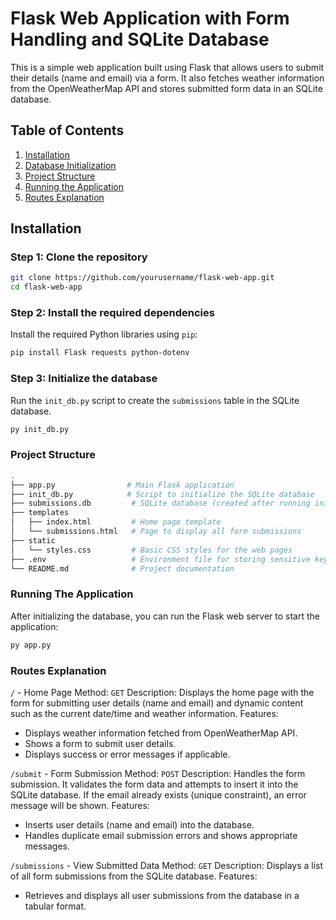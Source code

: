 # Flask Web Application with Form Handling and SQLite Database

This is a simple web application built using Flask that allows users to submit their details (name and email) via a form. It also fetches weather information from the OpenWeatherMap API and stores submitted form data in an SQLite database.

## Table of Contents

1. [Installation](#installation)
2. [Database Initialization](#database-initialization)
3. [Project Structure](#project-structure)
4. [Running the Application](#running-the-application)
5. [Routes Explanation](#routes-explanation)


## Installation

### Step 1: Clone the repository

```bash
git clone https://github.com/yourusername/flask-web-app.git
cd flask-web-app
```

### Step 2: Install the required dependencies

Install the required Python libraries using `pip`:

```bash
pip install Flask requests python-dotenv
```

### Step 3: Initialize the database

Run the `init_db.py` script to create the `submissions` table in the SQLite database.

```bash
py init_db.py
```

### Project Structure
```bash
.
├── app.py                # Main Flask application
├── init_db.py            # Script to initialize the SQLite database
├── submissions.db         # SQLite database (created after running init_db.py)
├── templates
│   ├── index.html         # Home page template
│   └── submissions.html   # Page to display all form submissions
├── static
│   └── styles.css         # Basic CSS styles for the web pages
├── .env                   # Environment file for storing sensitive keys
└── README.md              # Project documentation
```

### Running The Application

After initializing the database, you can run the Flask web server to start the application:

```bash
py app.py
```

### Routes Explanation

`/` - Home Page
Method: `GET`
Description: Displays the home page with the form for submitting user details (name and email) and dynamic content such as the current date/time and weather information.
Features:
- Displays weather information fetched from OpenWeatherMap API.
- Shows a form to submit user details.
- Displays success or error messages if applicable.


 `/submit` - Form Submission
Method: `POST`
Description: Handles the form submission. It validates the form data and attempts to insert it into the SQLite database. If the email already exists (unique constraint), an error message will be shown.
Features:
- Inserts user details (name and email) into the database.
- Handles duplicate email submission errors and shows appropriate messages.


`/submissions` - View Submitted Data
Method: `GET`
Description: Displays a list of all form submissions from the SQLite database.
Features:
- Retrieves and displays all user submissions from the database in a tabular format.



